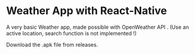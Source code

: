 # Weather App with React-Native
A very basic Weather app, made possible with OpenWeather API .
(Use an active location, search function is not implemented !)

Download the .apk file from releases.
